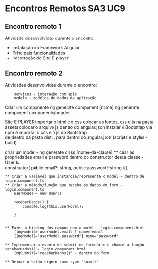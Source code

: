 # Encontros Remotos SA3 UC9 

## Encontro remoto 1 

Atividade desenvolvidas durante o encontro: 
- Instalação do Framework Angular
- Principais funcionalidades 
- Importação do Site E-player

## Encontro remoto 2

Atividades desenvolvidas durante o encontro:
		
		services - interação com apis
		models - modelos de dados da aplicação

Criar um componente
	ng generate component [nome]
	ng generate component components/header 

Site E-PLAYER
	importar o html e o css
	colocar as fontes, css e js na pasta assets
	colocar o arquivo js dentro do angular.json
	instalar o Bootstrap via npm e importar o css e o js do Bootstrap	
	de dentro da pasta dist... para dentro do angular.json (scripts e styles -build)
		

criar um model - ng generate class [nome-da-classe]
	** criar as propriedades email e password dentro do constructor dessa classe - User.ts	
		constructor(
			public email?: string,
			public password?:string
    	){}

	** Criar a variável que instancia/representa o model - dentro de login.component.ts
	** Criar a método/função que receba os dados do form - login.component.ts
		userModel = new User()

		receberDados() {
			console.log(this.userModel);
			
		}


	** Fazer o binding dos campos com o model - login.component.html
		[(ngModel)="userModel.email"] name="email"
		[(ngModel)="userModel.password"] name="password"

	** Implementar o evento de submit no formuário e chamar a função receberDados() - login.component.html
		(ngSubmit)="receberDados()" - dentro do form
	
	** Deixar o botão signin como type-"submit"

